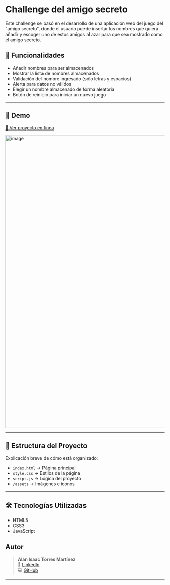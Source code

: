 # Challenge del amigo secreto

Este challenge se basó en el desarrollo de una aplicación web del juego del "amigo secreto", donde el usuario puede insertar los nombres que quiera añadir y escoger uno de estos amigos al azar para que sea mostrado como el amigo secreto. 

## 📌 Funcionalidades
- Añadir nombres para ser almacenados
- Mostrar la lista de nombres almacenados
- Validación del nombre ingresado (sólo letras y espacios)
- Alerta para datos no válidos
- Elegir un nombre almacenado de forma aleatoria
- Botón de reinicio para iniciar un nuevo juego

---

## 🚀 Demo
[🔗 Ver proyecto en línea](https://alantorresdev.github.io/challenge-amigo-secreto/)

<img width="1920" height="923" alt="image" src="https://github.com/user-attachments/assets/a50f7593-fff0-4f3c-ab6d-278528929743" />

---

## 📂 Estructura del Proyecto
Explicación breve de cómo está organizado:
- `index.html` → Página principal
- `style.css` → Estilos de la página
- `script.js` → Lógica del proyecto
- `/assets` → Imágenes e íconos

---

## 🛠️ Tecnologías Utilizadas
- HTML5  
- CSS3  
- JavaScript  

## Autor

> **Alan Isaac Torres Martínez**  
> 💼 [LinkedIn](https://www.linkedin.com/in/alan-torresm)  
> 💻 [GitHub](https://github.com/alantorresdev)  
---
